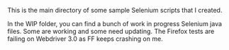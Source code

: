 This is the main directory of some sample Selenium scripts that I created.  

In the WIP folder, you can find a bunch of work in progress Selenium java files.  Some are working and some need updating.  The Firefox tests are failing on Webdriver 3.0 as FF keeps crashing on me.   
